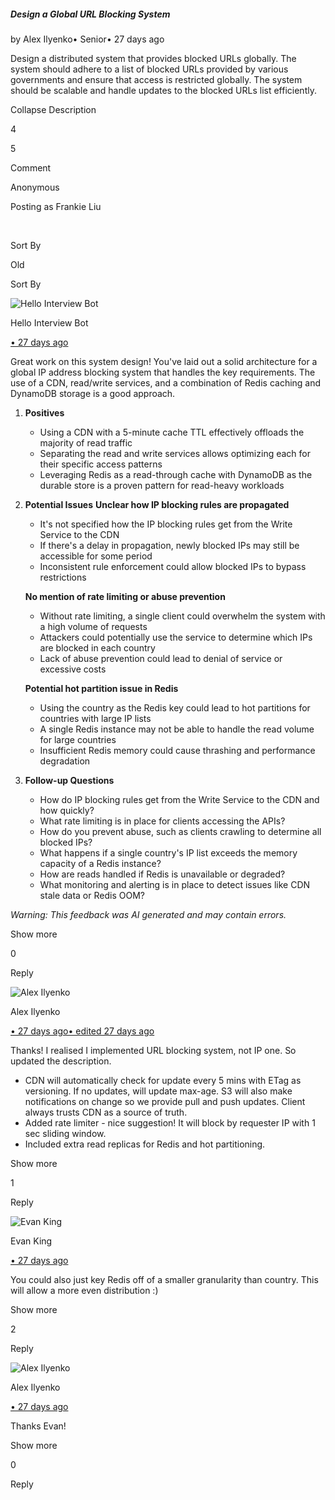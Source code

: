 ##### Design a Global URL Blocking System

by Alex Ilyenko• Senior• 27 days ago

Design a distributed system that provides blocked URLs globally. The system should adhere to a list of blocked URLs provided by various governments and ensure that access is restricted globally. The system should be scalable and handle updates to the blocked URLs list efficiently.

Collapse Description

4

5

Comment

Anonymous

Posting as Frankie Liu

​

Sort By

Old

Sort By

![Hello Interview Bot](https://hellointerview-files.s3.us-west-2.amazonaws.com/public-media/hilogo.jpg)

Hello Interview Bot

[• 27 days ago](https://www.hellointerview.com/community/submissions/cmdqanilm06cwad08ve2govf3#comment-cmdqanw1n009dad3iwf6zodst)

Great work on this system design! You've laid out a solid architecture for a global IP address blocking system that handles the key requirements. The use of a CDN, read/write services, and a combination of Redis caching and DynamoDB storage is a good approach.

1.  **Positives**
    
    -   Using a CDN with a 5-minute cache TTL effectively offloads the majority of read traffic
    -   Separating the read and write services allows optimizing each for their specific access patterns
    -   Leveraging Redis as a read-through cache with DynamoDB as the durable store is a proven pattern for read-heavy workloads
2.  **Potential Issues** **Unclear how IP blocking rules are propagated**
    
    -   It's not specified how the IP blocking rules get from the Write Service to the CDN
    -   If there's a delay in propagation, newly blocked IPs may still be accessible for some period
    -   Inconsistent rule enforcement could allow blocked IPs to bypass restrictions
    
    **No mention of rate limiting or abuse prevention**
    
    -   Without rate limiting, a single client could overwhelm the system with a high volume of requests
    -   Attackers could potentially use the service to determine which IPs are blocked in each country
    -   Lack of abuse prevention could lead to denial of service or excessive costs
    
    **Potential hot partition issue in Redis**
    
    -   Using the country as the Redis key could lead to hot partitions for countries with large IP lists
    -   A single Redis instance may not be able to handle the read volume for large countries
    -   Insufficient Redis memory could cause thrashing and performance degradation
3.  **Follow-up Questions**
    
    -   How do IP blocking rules get from the Write Service to the CDN and how quickly?
    -   What rate limiting is in place for clients accessing the APIs?
    -   How do you prevent abuse, such as clients crawling to determine all blocked IPs?
    -   What happens if a single country's IP list exceeds the memory capacity of a Redis instance?
    -   How are reads handled if Redis is unavailable or degraded?
    -   What monitoring and alerting is in place to detect issues like CDN stale data or Redis OOM?

_Warning: This feedback was AI generated and may contain errors._

Show more

0

Reply

![Alex Ilyenko](https://lh3.googleusercontent.com/a/ACg8ocItEb6gSi3Y9bGtUXZZJw0xFkFJkFq1AIVmq95nRJ4wQcw3-W5l9g=s96-c)

Alex Ilyenko

[• 27 days ago• edited 27 days ago](https://www.hellointerview.com/community/submissions/cmdqanilm06cwad08ve2govf3#comment-cmdqdksas07f8ad085g8abldh)

Thanks! I realised I implemented URL blocking system, not IP one. So updated the description.

-   CDN will automatically check for update every 5 mins with ETag as versioning. If no updates, will update max-age. S3 will also make notifications on change so we provide pull and push updates. Client always trusts CDN as a source of truth.
-   Added rate limiter - nice suggestion! It will block by requester IP with 1 sec sliding window.
-   Included extra read replicas for Redis and hot partitioning.

Show more

1

Reply

![Evan King](https://www.hellointerview.com/_next/image?url=%2F_next%2Fstatic%2Fmedia%2Fevan-headshot.36cce7dc.png&w=96&q=75)

Evan King

[• 27 days ago](https://www.hellointerview.com/community/submissions/cmdqanilm06cwad08ve2govf3#comment-cmdqdn4pp07o2ad08jkz2vhit)

You could also just key Redis off of a smaller granularity than country. This will allow a more even distribution :)

Show more

2

Reply

![Alex Ilyenko](https://lh3.googleusercontent.com/a/ACg8ocItEb6gSi3Y9bGtUXZZJw0xFkFJkFq1AIVmq95nRJ4wQcw3-W5l9g=s96-c)

Alex Ilyenko

[• 27 days ago](https://www.hellointerview.com/community/submissions/cmdqanilm06cwad08ve2govf3#comment-cmdqe3hm507mkad08itjcse7z)

Thanks Evan!

Show more

0

Reply